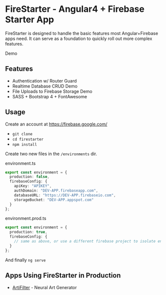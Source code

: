 # FireStarter - Angular4 + Firebase Starter App

FireStarter is designed to handle the basic features most Angular+Firebase apps need. It can serve as a foundation to quickly roll out more complex features.

Demo

## Features

- Authentication w/ Router Guard
- Realtime Database CRUD Demo
- File Uploads to Firebase Storage Demo
- SASS + Bootstrap 4 + FontAwesome

## Usage

Create an account at https://firebase.google.com/

- `git clone`
- `cd firestarter`
- `npm install`

Create two new files in the `/environments` dir.

environment.ts
```typescript
export const environment = {
  production: false,
  firebaseConfig: {
    apiKey: "APIKEY",
    authDomain: "DEV-APP.firebaseapp.com",
    databaseURL: "https://DEV-APP.firebaseio.com",
    storageBucket: "DEV-APP.appspot.com"
  }
};
```
environment.prod.ts
```typescript
export const environment = {
  production: true,
  firebaseConfig: {
    // same as above, or use a different firebase project to isolate environments
  }
};
```

And finally `ng serve`

## Apps Using FireStarter in Production

- [ArtiFilter](https://app.artifilter.com) - Neural Art Generator
